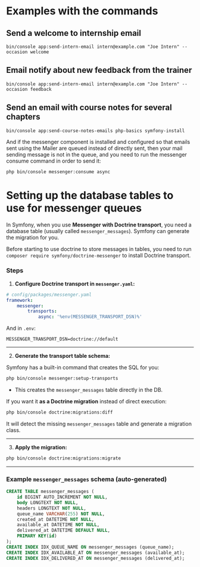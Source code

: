 # Examples with the commands

## Send a welcome to internship email

```
bin/console app:send-intern-email intern@example.com "Joe Intern" --occasion welcome
```

## Email notify about new feedback from the trainer

```
bin/console app:send-intern-email intern@example.com "Joe Intern" --occasion feedback
```

## Send an email with course notes for several chapters

```
bin/console app:send-course-notes-emails php-basics symfony-install
```

And if the messenger component is installed and configured so that emails
sent using the Mailer are queued instead of directly sent, then your mail
sending message is not in the queue, and you need to run the messenger consume
command in order to send it:

```
php bin/console messenger:consume async
```

# Setting up the database tables to use for messenger queues

In Symfony, when you use **Messenger with Doctrine transport**, you need a database table
(usually called `messenger_messages`). Symfony can generate the migration for you.

Before starting to use doctrine to store messages in tables, you need to run
`composer require symfony/doctrine-messenger` to install Doctrine transport.

### Steps

1. **Configure Doctrine transport in `messenger.yaml`:**

```yaml
# config/packages/messenger.yaml
framework:
    messenger:
        transports:
            async: '%env(MESSENGER_TRANSPORT_DSN)%'
```

And in `.env`:

```env
MESSENGER_TRANSPORT_DSN=doctrine://default
```

---

2. **Generate the transport table schema:**

Symfony has a built-in command that creates the SQL for you:

```bash
php bin/console messenger:setup-transports
```

* This creates the `messenger_messages` table directly in the DB.

If you want it **as a Doctrine migration** instead of direct execution:

```bash
php bin/console doctrine:migrations:diff
```

It will detect the missing `messenger_messages` table and generate a migration class.

---

3. **Apply the migration:**

```bash
php bin/console doctrine:migrations:migrate
```

---

### Example `messenger_messages` schema (auto-generated)

```sql
CREATE TABLE messenger_messages (
    id BIGINT AUTO_INCREMENT NOT NULL,
    body LONGTEXT NOT NULL,
    headers LONGTEXT NOT NULL,
    queue_name VARCHAR(255) NOT NULL,
    created_at DATETIME NOT NULL,
    available_at DATETIME NOT NULL,
    delivered_at DATETIME DEFAULT NULL,
    PRIMARY KEY(id)
);
CREATE INDEX IDX_QUEUE_NAME ON messenger_messages (queue_name);
CREATE INDEX IDX_AVAILABLE_AT ON messenger_messages (available_at);
CREATE INDEX IDX_DELIVERED_AT ON messenger_messages (delivered_at);
```
